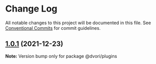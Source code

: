 # Change Log

All notable changes to this project will be documented in this file.
See [Conventional Commits](https://conventionalcommits.org) for commit guidelines.

## [1.0.1](https://github.com/dvorijs/dvori/compare/v1.0.0...v1.0.1) (2021-12-23)

**Note:** Version bump only for package @dvori/plugins

